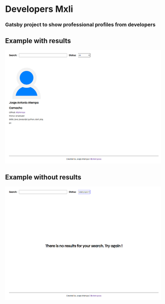 # Developers Mxli

### Gatsby project to show professional profiles from developers

## Example with results

![](./static/images/with_results.png)

## Example without results

![](./static/images/without_results.png)
